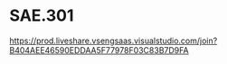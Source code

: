 # SAE.301
https://prod.liveshare.vsengsaas.visualstudio.com/join?B404AEE46590EDDAA5F77978F03C83B7D9FA
